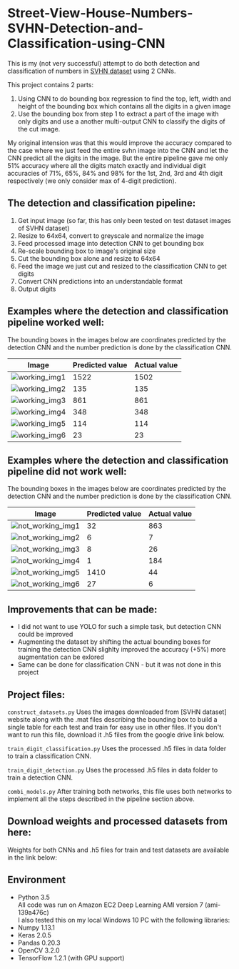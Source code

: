 # Street-View-House-Numbers-SVHN-Detection-and-Classification-using-CNN

This is my (not very successful) attempt to do both detection and classification of numbers in [SVHN dataset](http://ufldl.stanford.edu/housenumbers/) using 2 CNNs.
  
This project contains 2 parts:  
1. Using CNN to do bounding box regression to find the top, left, width and height of the bounding box
which contains all the digits in a given image  
2. Use the bounding box from step 1 to extract a part of the image with only digits and use a 
another multi-output CNN to classify the digits of the cut image.  
  
My original intension was that this would improve the accuracy compared to the case where we just
feed the entire svhn image into the CNN and let the CNN predict all the digits in the image. But the 
entire pipeline gave me only 51% accuracy where all the digits match exactly and individual 
digit accuracies of 71%, 65%, 84% and 98% for the 1st, 2nd, 3rd and 4th digit respectively (we only consider max of 4-digit prediction).  

## The detection and classification pipeline:   
1. Get input image (so far, this has only been tested on test dataset images of SVHN dataset)  
2. Resize to 64x64, convert to greyscale and normalize the image  
3. Feed processed image into detection CNN to get bounding box  
4. Re-scale bounding box to image's original size  
5. Cut the bounding box alone and resize to 64x64  
6. Feed the image we just cut and resized to the classification CNN to get digits  
7. Convert CNN predictions into an understandable format  
8. Output digits  

## Examples where the detection and classification pipeline worked well:  
The bounding boxes in the images below are coordinates predicted by the detection CNN and the number prediction is done by the classification CNN.  
  
| Image  | Predicted value | Actual value |
| ------------- | ------------- | ------------- |
| ![working_img1](https://github.com/pavitrakumar78/Street-View-House-Numbers-SVHN-Detection-and-Classification-using-CNN/blob/master/correctly%20classified%20examples/TEST_ID_10045.png)   | 1522  | 1502  |
| ![working_img2](https://github.com/pavitrakumar78/Street-View-House-Numbers-SVHN-Detection-and-Classification-using-CNN/blob/master/correctly%20classified%20examples/TEST_ID_1648.png)   | 135  | 135 |
| ![working_img3](https://github.com/pavitrakumar78/Street-View-House-Numbers-SVHN-Detection-and-Classification-using-CNN/blob/master/correctly%20classified%20examples/TEST_ID_2458.png)   | 861 | 861 |
| ![working_img4](https://github.com/pavitrakumar78/Street-View-House-Numbers-SVHN-Detection-and-Classification-using-CNN/blob/master/correctly%20classified%20examples/TEST_ID_2604.png)  | 348 | 348 |
| ![working_img5](https://github.com/pavitrakumar78/Street-View-House-Numbers-SVHN-Detection-and-Classification-using-CNN/blob/master/correctly%20classified%20examples/TEST_ID_7141.png)   | 114 | 114 |
| ![working_img6](https://github.com/pavitrakumar78/Street-View-House-Numbers-SVHN-Detection-and-Classification-using-CNN/blob/master/correctly%20classified%20examples/TEST_ID_7638.png)   | 23 | 23 |
  
  
## Examples where the detection and classification pipeline did not work well:  
The bounding boxes in the images below are coordinates predicted by the detection CNN and the number prediction is done by the classification CNN.  

| Image  | Predicted value | Actual value |
| ------------- | ------------- | ------------- |
| ![not_working_img1](https://github.com/pavitrakumar78/Street-View-House-Numbers-SVHN-Detection-and-Classification-using-CNN/blob/master/wrongly%20classified%20examples/TEST_ID_1017.png)  | 32 | 863 |
| ![not_working_img2](https://github.com/pavitrakumar78/Street-View-House-Numbers-SVHN-Detection-and-Classification-using-CNN/blob/master/wrongly%20classified%20examples/TEST_ID_10271.png)   | 6 | 7 |
| ![not_working_img3](https://github.com/pavitrakumar78/Street-View-House-Numbers-SVHN-Detection-and-Classification-using-CNN/blob/master/wrongly%20classified%20examples/TEST_ID_12285.png)   | 8 | 26 |
| ![not_working_img4](https://github.com/pavitrakumar78/Street-View-House-Numbers-SVHN-Detection-and-Classification-using-CNN/blob/master/wrongly%20classified%20examples/TEST_ID_2532.png)  | 1 | 184 |
| ![not_working_img5](https://github.com/pavitrakumar78/Street-View-House-Numbers-SVHN-Detection-and-Classification-using-CNN/blob/master/wrongly%20classified%20examples/TEST_ID_4350.png)   | 1410 | 44 |
| ![not_working_img6](https://github.com/pavitrakumar78/Street-View-House-Numbers-SVHN-Detection-and-Classification-using-CNN/blob/master/wrongly%20classified%20examples/TEST_ID_5772.png)   | 27 | 6 |

## Improvements that can be made:  
* I did not want to use YOLO for such a simple task, but detection CNN could be improved  
* Augmenting the dataset by shifting the actual bounding boxes for training the detection CNN slighlty improved the accuracy (+5%) 
more augmentation can be exlored  
* Same can be done for classification CNN - but it was not done in this project  

## Project files:
`construct_datasets.py`
Uses the images downloaded from [SVHN dataset] website along with the .mat files describing the bounding box to build a single table for each test and train for easy use in other files. If you don't want to run this file, download it .h5 files from the google drive link below.
  
`train_digit_classification.py`
Uses the processed .h5 files in data folder to train a classification CNN.  
  
`train_digit_detection.py`
Uses the processed .h5 files in data folder to train a detection CNN.  
  
`combi_models.py`
After training both networks, this file uses both networks to implement all the steps described in the pipeline section above.  
  
## Download weights and processed datasets from here:
Weights for both CNNs and .h5 files for train and test datasets are available in the link below:   
   

## Environment
* Python 3.5  
All code was run on Amazon EC2 Deep Learning AMI version 7 (ami-139a476c)  
I also tested this on my local Windows 10 PC with the following libraries:  
* Numpy 1.13.1  
* Keras 2.0.5  
* Pandas 0.20.3  
* OpenCV 3.2.0  
* TensorFlow 1.2.1 (with GPU support)  
